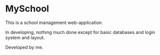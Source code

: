 # MySchool

This is a school management web-application.

In developing, nothing much done except for basic databases and login system and layout.

Developed by me.
